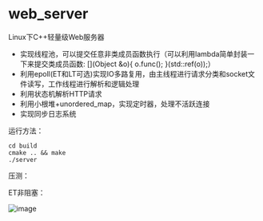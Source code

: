 # web_server
Linux下C++轻量级Web服务器

* 实现线程池，可以提交任意非类成员函数执行（可以利用lambda简单封装一下来提交类成员函数: [](Object &o){ o.func(); }(std::ref(o));）
* 利用epoll(ET和LT可选)实现IO多路复用，由主线程进行请求分类和socket文件读写，工作线程进行解析和逻辑处理
* 利用状态机解析HTTP请求
* 利用小根堆+unordered_map，实现定时器，处理不活跃连接
* 实现同步日志系统

运行方法：
```
cd build
cmake .. && make
./server
```

压测：

ET非阻塞：

![image](https://user-images.githubusercontent.com/93330615/192477919-5403dcb0-49b7-4d95-b632-59281db94996.png)
